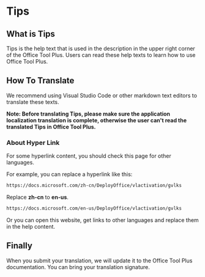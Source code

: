 # Tips

## What is Tips

Tips is the help text that is used in the description in the upper right corner of the Office Tool Plus. Users can read these help texts to learn how to use Office Tool Plus.

## How To Translate

We recommend using Visual Studio Code or other markdown text editors to translate these texts.

**Note: Before translating Tips, please make sure the application localization translation is complete, otherwise the user can't read the translated Tips in Office Tool Plus.**

### About Hyper Link

For some hyperlink content, you should check this page for other languages.

For example, you can replace a hyperlink like this:

```txt
https://docs.microsoft.com/zh-cn/DeployOffice/vlactivation/gvlks
```

Replace **zh-cn** to **en-us**.

```txt
https://docs.microsoft.com/en-us/DeployOffice/vlactivation/gvlks
```

Or you can open this website, get links to other languages ​​and replace them in the help content.

## Finally

When you submit your translation, we will update it to the Office Tool Plus documentation. You can bring your translation signature.
